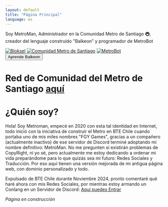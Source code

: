 ```yaml
---
layout: default
title: "Página Principal"
language: es
---
```


<div class="profile-box">
  <div class="profile-text">
    <p>Soy MetroMan, Administrador en la Comunidad Metro de Santiago 🚇, creador del lenguaje construido "Balkeon" y programador de MetroBot</p>
  </div> 
  <div class="image-collage">
    <a href="https://www.bloksel.com"><img src="https://github.com/user-attachments/assets/9189e36c-2a1d-474a-97a3-6517b9d4d775" alt="Bloksel"></a>
    <a href="https://miniurl.cl/comunidadmetrostgo"><img src="https://github.com/user-attachments/assets/f2c8ffcf-4abd-4d9f-bb61-d6813428bc47" alt="Comunidad Metro de Santiago"></a>
    <a href="#"><img src="https://github.com/user-attachments/assets/1b2434bd-3021-4694-82e9-f532146e169e" alt="MetroBot"></a>
  </div>
</div>

<button class="button-82-pushable" role="button" onclick="location.href='balkeon'">
  <span class="button-82-shadow"></span>
  <span class="button-82-edge"></span>
  <span class="button-82-front text">
    Aprende Balkeon
  </span>
</button>

# Red de Comunidad del Metro de Santiago [aquí](https://www.metroman.me/comunidades/comunidad-metro-de-santiago/)

# ¿Quién soy?

Hola! Soy Metroman, empecé en 2020 con esta tal identidad en Internet, todo inició con la iniciativa de construir el Metro en BTE Chile cuando portaba uno de mis miles nombres "FGY Games", gracias a un compañero (actualmente inactivo) de ese servidor de Discord terminé adoptando mi nombre definitivo: MetroMan. No me pregunten si existirán problemas de CopyRight, ni yo sé, pero actualmente me estoy dedicando a ordenar mi vida preparándome para lo que quizás sea mi futuro: Redes Sociales y Traducción. Por eso aquí tienen una versión mejorada de mi antigua página web, con dominio personalizado y todo.

Expulsado de BTE Chile durante Noviembre 2024, pronto comentaré qué haré ahora con mis Redes Sociales, por mientras estoy armando un Conlang en un Servidor de Discord: [Aquí puedes Entrar](https://discord.gg/8NPsyq7rp7)

*Página en construcción*
